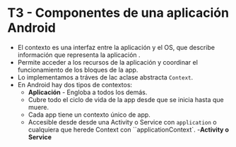 
# T3 - Componentes de una aplicación Android

- El contexto es una interfaz entre la aplicación y el OS, que describe información que representa la aplicación .
- Permite acceder a los recursos de la aplicación y coordinar el funcionamiento de los bloques de la app.
- Lo implementamos a tráves de lac aclase abstracta ``Context``.
- En Android hay dos tipos de contextos:
   - **Aplicación** - Engloba a todos los demás.
   - Cubre todo el ciclo de vida de la app desde que se inicia hasta que muere.
   - Cada app tiene un contexto único de app.
   - Accesible desde desde una Activity o Service con ``application`` o cualquiera que herede Context con ``applicationContext`.
   -**Activity o Service**

